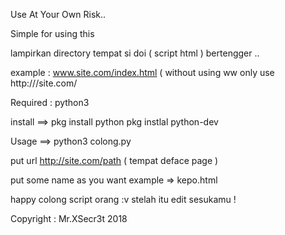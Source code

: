 Use At Your Own Risk..

Simple for using this 

lampirkan directory tempat si doi ( script html ) bertengger ..

example : www.site.com/index.html ( without using ww only use http:///site.com/

Required :
python3

install ==> 
pkg install python
pkg instlal python-dev

Usage ==> python3 colong.py

put url http://site.com/path ( tempat deface page )

put some name as you want example => kepo.html 


happy colong script orang :v stelah itu edit sesukamu !

Copyright : Mr.XSecr3t 2018